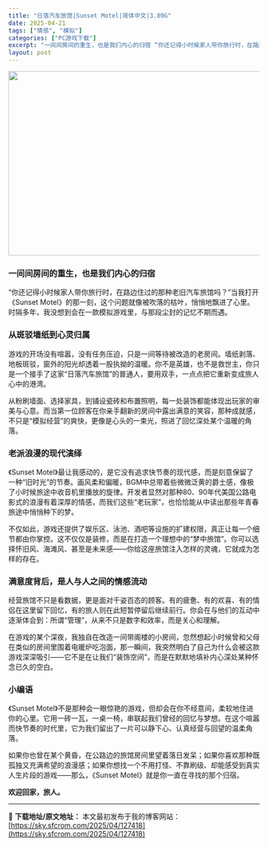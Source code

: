 ```yaml
---
title: "日落汽车旅馆|Sunset Motel|简体中文|3.89G"
date: 2025-04-21
tags: ["情感", "模拟"]
categories: ["PC游戏下载"]
excerpt: "一间间房间的重生，也是我们内心的归宿 “你还记得小时候家人带你旅行时，在路边住过的那种老旧汽车旅馆吗？”当我打开《Sunset Motel》的那一刻，这个问题就像被吹落的枯叶，悄悄地飘进了心里。时隔多年，我没想到会在一款模拟游戏里，与那段尘封的记忆不期而遇。 从斑驳墙纸到心灵归属 游戏的开场没有喧嚣&hellip;"
layout: post
---
```


<img class="aligncenter size-full wp-image-127419" src="https://sky.sfcrom.com/wp-content/uploads/2025/04/2025042104353833.webp" alt="" width="660" height="370" />
<h3 class="" data-start="83" data-end="126">一间间房间的重生，也是我们内心的归宿</h3>
<p class="" data-start="128" data-end="238">“你还记得小时候家人带你旅行时，在路边住过的那种老旧汽车旅馆吗？”当我打开《Sunset Motel》的那一刻，这个问题就像被吹落的枯叶，悄悄地飘进了心里。时隔多年，我没想到会在一款模拟游戏里，与那段尘封的记忆不期而遇。</p>

<h3 class="" data-start="240" data-end="254">从斑驳墙纸到心灵归属</h3>
<p class="" data-start="256" data-end="371">游戏的开场没有喧嚣，没有任务压迫，只是一间等待被改造的老房间。墙纸剥落、地板斑驳，窗外的阳光却透着一股执拗的温暖。你不是英雄，也不是救世主，你只是一个接手了这家“日落汽车旅馆”的普通人，要用双手，一点点把它重新变成旅人心中的港湾。</p>
<p class="" data-start="373" data-end="483">从粉刷墙面、选择家具，到铺设瓷砖和布置照明，每一处装饰都能体现出玩家的审美与心意。而当第一位顾客在你亲手翻新的房间中露出满意的笑容，那种成就感，不只是“模拟经营”的爽快，更像是心头的一束光，照进了回忆深处某个温暖的角落。</p>

<h3 class="" data-start="485" data-end="498">老派浪漫的现代演绎</h3>
<p class="" data-start="500" data-end="663">《Sunset Motel》最让我感动的，是它没有追求快节奏的现代感，而是刻意保留了一种“旧时光”的节奏。画风柔和偏暖，BGM中总带着些微微泛黄的爵士感，像极了小时候旅途中收音机里播放的旋律。开发者显然对那种80、90年代美国公路电影式的浪漫有着深厚的情感，而我们这些“老玩家”，也恰恰能从中读出那些年青春旅途中悄悄种下的梦。</p>
<p class="" data-start="665" data-end="779">不仅如此，游戏还提供了娱乐区、泳池、酒吧等设施的扩建权限，真正让每一个细节都由你掌控。这不仅仅是装修，而是在打造一个理想中的“梦中旅馆”。你可以选择怀旧风、海滩风、甚至是未来感——你给这座旅馆注入怎样的灵魂，它就成为怎样的存在。</p>

<h3 class="" data-start="781" data-end="802">满意度背后，是人与人之间的情感流动</h3>
<p class="" data-start="804" data-end="908">经营旅馆不只是看数据，更是面对千姿百态的顾客。有的疲惫、有的欢喜、有的情侣在这里留下回忆，有的旅人则在此短暂停留后继续前行。你会在与他们的互动中逐渐体会到：所谓“管理”，从来不只是数字和效率，而是关心和理解。</p>
<p class="" data-start="910" data-end="1026">在游戏的某个深夜，我独自在改造一间带阁楼的小房间，忽然想起小时候曾和父母在类似的房间里围着电暖炉吃泡面，那一瞬间，我突然明白了自己为什么会被这款游戏深深吸引——它不是在让我们“装饰空间”，而是在默默地填补内心深处某种怀念已久的空白。</p>

<h3 class="" data-start="1028" data-end="1035">小编语</h3>
<p class="" data-start="1037" data-end="1152">《Sunset Motel》不是那种会一眼惊艳的游戏，但却会在你不经意间，柔软地住进你的心里。它用一砖一瓦，一桌一椅，串联起我们曾经的回忆与梦想。在这个喧嚣而快节奏的时代里，它为我们留出了一片可以静下心、认真经营与回望的温柔角落。</p>
<p class="" data-start="1154" data-end="1266">如果你也曾在某个黄昏，在公路边的旅馆房间里望着落日发呆；如果你喜欢那种既孤独又充满希望的浪漫感；如果你想找一个不用打怪、不靠刷级、却能感受到真实人生片段的游戏——那么，《Sunset Motel》就是你一直在寻找的那个归宿。</p>
<p class="" data-start="1268" data-end="1276"><strong>欢迎回家，旅人。</strong></p>

---
📖 **下载地址/原文地址：** 本文最初发布于我的博客网站：[https://sky.sfcrom.com/2025/04/127418](https://sky.sfcrom.com/2025/04/127418)
